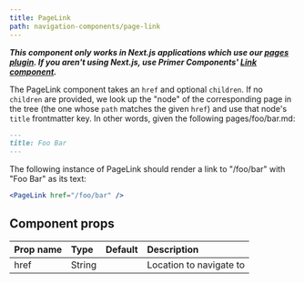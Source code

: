 ```yaml
---
title: PageLink
path: navigation-components/page-link
---
```


***This component only works in Next.js applications which use our [pages plugin](https://github.com/primer/next-pages). If you aren't using Next.js, use Primer Components' [Link component](https://primer.style/components/docs/Link).***

The PageLink component takes an `href` and optional `children`.
If no `children` are provided, we look up the "node" of the corresponding
page in the tree (the one whose `path` matches the given `href`) and use
that node's `title` frontmatter key. In other words, given the following
pages/foo/bar.md:

```md
---
title: Foo Bar
---
```

The following instance of PageLink should render a link to "/foo/bar" with
"Foo Bar" as its text:
```.jsx
<PageLink href="/foo/bar" />
```

## Component props

| Prop name | Type | Default | Description |
| :- | :- | :-: | :- |
| href | String | | Location to navigate to |
